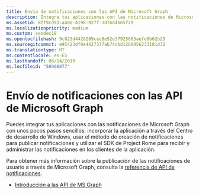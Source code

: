 ```yaml
---
title: Envío de notificaciones con las API de Microsoft Graph
description: Integra tus aplicaciones con las notificaciones de Microsoft Graph con unos pocos pasos sencillos.
ms.assetid: 8ff9cd93-a48e-4198-927f-3d7bd4b65f29
ms.localizationpriority: medium
ms.custom: seodec18
ms.openlocfilehash: 9c823d4428289cee8e52e37925603aefe8b62b25
ms.sourcegitcommit: e95423df0e4427377ab74dbd12b0056233181d32
ms.translationtype: HT
ms.contentlocale: es-ES
ms.lasthandoff: 06/14/2019
ms.locfileid: "58908877"
---
```

# <a name="sending-notifications-using-microsoft-graph-apis"></a>Envío de notificaciones con las API de Microsoft Graph

Puedes integrar tus aplicaciones con las notificaciones de Microsoft Graph con unos pocos pasos sencillos: incorporar la aplicación a través del Centro de desarrollo de Windows, usar el método de creación de notificaciones para publicar notificaciones y utilizar el SDK de Project Rome para recibir y administrar las notificaciones en los clientes de la aplicación.

Para obtener más información sobre la publicación de las notificaciones de usuario a través de Microsoft Graph, consulta la [referencia de API de notificaciones](https://developer.microsoft.com/graph/docs/api-reference/beta/resources/notifications-api-overview).

* [Introducción a las API de MS Graph](https://developer.microsoft.com/en-us/graph/docs/concepts/notifications-concept-overview)
